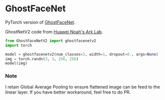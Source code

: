# GhostFaceNet
PyTorch version of [GhostFaceNet](https://github.com/HamadYA/GhostFaceNets/tree/main).

GhostNetV2 code from [Huawei Noah's Ark Lab](https://github.com/huawei-noah/Efficient-AI-Backbones/tree/master).

```python
from GhostFaceNetV2 import ghostfacenetv2
import torch

model = ghostfacenetv2(num_classes=3, width=1, dropout=0., args=None)
img = torch.randn(3, 3, 256, 256)
model(img)
```

### Note
I retain Global Average Pooling to ensure flattened image can be feed to the linear layer. If you have better workaround, feel free to do PR.
